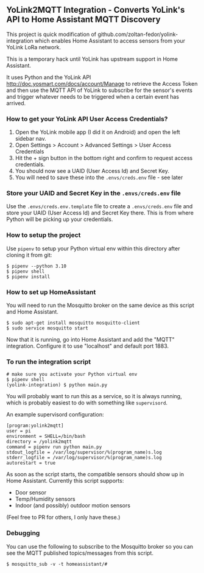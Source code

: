 ## YoLink2MQTT Integration - Converts YoLink's API to Home Assistant MQTT Discovery

This project is quick modification of github.com/zoltan-fedor/yolink-integration
which enables Home Assistant to access sensors from your YoLink LoRa network.

This is a temporary hack until YoLink has upstream support in Home Assistant.

It uses Python and the YoLink API http://doc.yosmart.com/docs/account/Manage to retrieve
the Access Token and then use the MQTT API of YoLink to subscribe for the sensor's events
and trigger whatever needs to be triggered when a certain event has arrived.

### How to get your YoLink API User Access Credentials?

1. Open the YoLink mobile app (I did it on Android) and open the left sidebar nav.
2. Open Settings > Account > Advanced Settings > User Access Credentials
3. Hit the + sign button in the bottom right and confirm to request access credentials.
4. You should now see a UAID (User Access Id) and Secret Key.
5. You will need to save these into the  `.envs/creds.env` file - see later

### Store your UAID and Secret Key in the `.envs/creds.env` file

Use the `.envs/creds.env.template` file to create a `.envs/creds.env` file and
store your UAID (User Access Id) and Secret Key there. This is from where
Python will be picking up your credentials.

### How to setup the project

Use `pipenv` to setup your Python virtual env within this directory
after cloning it from git:
```
$ pipenv --python 3.10
$ pipenv shell
$ pipenv install
```

### How to set up HomeAssistant

You will need to run the Mosquitto broker on the same device as this script and
Home Assistant.

```
$ sudo apt-get install mosquitto mosquitto-client
$ sudo service mosquitto start
```

Now that it is running, go into Home Assistant and add the "MQTT" integration.
Configure it to use "localhost" and default port 1883.

### To run the integration script

```
# make sure you activate your Python virtual env
$ pipenv shell
(yolink-integration) $ python main.py
```

You will probably want to run this as a service, so it is always running,
which is probably easiest to do with something like `supervisord`.

An example supervisord configuration:
```
[program:yolink2mqtt]
user = pi
environment = SHELL=/bin/bash
directory = /yolink2mqtt
command = pipenv run python main.py
stdout_logfile = /var/log/supervisor/%(program_name)s.log
stderr_logfile = /var/log/supervisor/%(program_name)s.log
autorestart = true
```

As soon as the script starts, the compatible sensors should show up in Home Assistant.
Currently this script supports:
* Door sensor
* Temp/Humidity sensors
* Indoor (and possibly) outdoor motion sensors

(Feel free to PR for others, I only have these.)

### Debugging

You can use the following to subscribe to the Mosquitto broker so you can see
the MQTT published topics/messages from this script.
```
$ mosquitto_sub -v -t homeassistant/#
```
